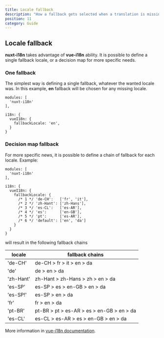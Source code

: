 ```yaml
---
title: Locale fallback
description: "How a fallback gets selected when a translation is missing"
position: 11
category: Guide
---
```


## Locale fallback

**nuxt-i18n** takes advantage of **vue-i18n** ability. It is possible to define a single fallback locale, or a decision map for more specific needs.

### One fallback

The simplest way is defining a single fallback, whatever the wanted locale was. In this example, **en** fallback will be chosen for any missing locale.

```
modules: [
  'nuxt-i18n'
],

i18n: { 
  vueI18n: {
    fallbackLocale: 'en',
  }
}
```

### Decision map fallback

For more specific news, it is possible to define a chain of fallback for each locale. Example:

```
modules: [
  'nuxt-i18n'
],

i18n: { 
  vueI18n: {
    fallbackLocale: {
      /* 1 */ 'de-CH':   ['fr', 'it'],
      /* 2 */ 'zh-Hant': ['zh-Hans'],
      /* 3 */ 'es-CL':   ['es-AR'],
      /* 4 */ 'es':      ['en-GB'],
      /* 5 */ 'pt':      ['es-AR'],
      /* 6 */ 'default': ['en', 'da']
    }
  }
}
```

will result in the following fallback chains

| locale |	fallback chains |
| ------- | ----------------|
|'de-CH' |	de-CH > fr > it > en > da|
|'de' |	de > en > da|
|'zh-Hant' |	zh-Hant > zh-Hans > zh > en > da|
|'es-SP' |	es-SP > es > en-GB > en > da|
|'es-SP!' |	es-SP > en > da|
|'fr' |	fr > en > da|
|'pt-BR' |	pt-BR > pt > es-AR > es > en-GB > en > da|
|'es-CL' |	es-CL > es-AR > es > en-GB > en > da|

More information in [vue-i18n documentation](https://kazupon.github.io/vue-i18n/guide/fallback.html#explicit-fallback-with-decision-maps).
